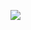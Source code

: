 <a href="https://lh3.googleusercontent.com/P1nrHwxRWel28r3iD5uCKecfzAb0VE4uPXPsuY9zrqlMCtCE7CMzukUgRp2ggjpmumdJ5cDYLAo4iYVIiAFnVB5uNMAioy9TYDhR4blMblrVmxHXu_KiXzYP8DQn_CNOq1Ug_badfw=w2400?source=screenshot.guru"> <img src="https://lh3.googleusercontent.com/P1nrHwxRWel28r3iD5uCKecfzAb0VE4uPXPsuY9zrqlMCtCE7CMzukUgRp2ggjpmumdJ5cDYLAo4iYVIiAFnVB5uNMAioy9TYDhR4blMblrVmxHXu_KiXzYP8DQn_CNOq1Ug_badfw=w600-h315-p-k" /> </a>